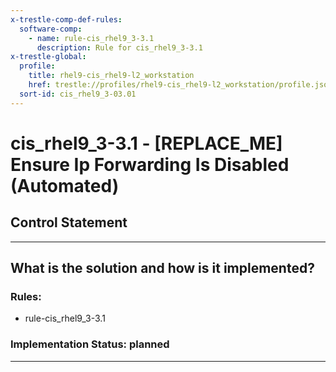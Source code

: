 ```yaml
---
x-trestle-comp-def-rules:
  software-comp:
    - name: rule-cis_rhel9_3-3.1
      description: Rule for cis_rhel9_3-3.1
x-trestle-global:
  profile:
    title: rhel9-cis_rhel9-l2_workstation
    href: trestle://profiles/rhel9-cis_rhel9-l2_workstation/profile.json
  sort-id: cis_rhel9_3-03.01
---
```


# cis_rhel9_3-3.1 - \[REPLACE_ME\] Ensure Ip Forwarding Is Disabled (Automated)

## Control Statement

______________________________________________________________________

## What is the solution and how is it implemented?

<!-- For implementation status enter one of: implemented, partial, planned, alternative, not-applicable -->

<!-- Note that the list of rules under ### Rules: is read-only and changes will not be captured after assembly to JSON -->

<!-- Add control implementation description here for control: cis_rhel9_3-3.1 -->

### Rules:

  - rule-cis_rhel9_3-3.1

### Implementation Status: planned

______________________________________________________________________
